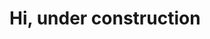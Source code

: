 # Hi, under construction 

<!-- <img align="left" width="47%" src="https://github-readme-stats.vercel.app/api?username=TabW&show_icons=true&theme=tokyonight"/>

<img align="left" width="47%" src="https://github-readme-stats.vercel.app/api/top-langs/?username=TabW&layout=compact"/>
<br>
<br>
<br>
<br>
<br>
<br>
<br>
<br>
<p><em>Related Coursework</em></p> 
<img align="left" alt="C++" src="https://img.shields.io/badge/c++-%2300599C.svg?style=for-the-badge&logo=c%2B%2B&logoColor=white" />
<img align="left" alt="HTML5" src="https://img.shields.io/badge/html5-%23E34F26.svg?style=for-the-badge&logo=html5&logoColor=white" />
<img align="left" alt="CSS3" src="https://img.shields.io/badge/css3-%231572B6.svg?style=for-the-badge&logo=css3&logoColor=white" />
<img align="left" alt="Visual Studio" src="https://img.shields.io/badge/Visual%20Studio-5C2D91.svg?style=for-the-badge&logo=visual-studio&logoColor=white" />
<br>
<br>
<p><em>Currently Learning</em></p>



<!--
**TabW/TabW** is a ✨ _special_ ✨ repository because its `README.md` (this file) appears on your GitHub profile.

Here are some ideas to get you started:

- 🔭 I’m currently working on ...
- 🌱 I’m currently learning ...
- 👯 I’m looking to collaborate on ...
- 🤔 I’m looking for help with ...
- 💬 Ask me about ...
- 📫 How to reach me: ...
- 😄 Pronouns: ...
- ⚡ Fun fact: ...
-->
